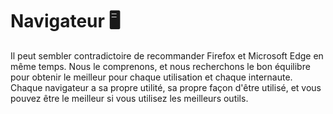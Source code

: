 # Navigateur 🖥️
Il peut sembler contradictoire de recommander Firefox et Microsoft Edge en même temps. Nous le comprenons, et nous recherchons le bon équilibre pour obtenir le meilleur pour chaque utilisation et chaque internaute. Chaque navigateur a sa propre utilité, sa propre façon d'être utilisé, et vous pouvez être le meilleur si vous utilisez les meilleurs outils.